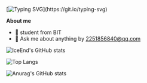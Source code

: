 [![Typing SVG](https://readme-typing-svg.demolab.com?font=Fira+Code&weight=600&pause=1000&color=922AF7&background=CAFFC000&width=435&lines=linkj+lights+up+the+path+of+CV.)](https://git.io/typing-svg)

**About me**

- 💼  student from BIT
- 💬 Ask me about anything  by 2251856840@qq.com


  
![IceEnd's GitHub stats](https://github-immortality.vercel.app/api?username=linkj5524)


  
![Top Langs](https://github-readme-stats.vercel.app/api/top-langs/?username=linkj5524)

![Anurag's GitHub stats](https://github-readme-stats.vercel.app/api?username=linkj5524)

<!--
**deeper-roots/deeper-roots** is a ✨ _special_ ✨ repository because its `README.md` (this file) appears on your GitHub profile.

Here are some ideas to get you started:

- 🔭 I’m currently working on ...
- 🌱 I’m currently learning ...
- 👯 I’m looking to collaborate on ...
- 🤔 I’m looking for help with ...
- 💬 Ask me about ...
- 📫 How to reach me: ...
- 😄 Pronouns: ...
- ⚡ Fun fact: ...
-->
